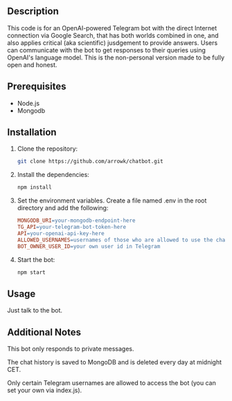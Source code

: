 ## Description

This code is for an OpenAI-powered Telegram bot with the direct Internet connection via Google Search, that has both worlds combined in one, and also applies critical (aka scientific) jusdgement to provide answers. Users can communicate with the bot to get responses to their queries using OpenAI's language model. This is the non-personal version made to be fully open and honest.

## Prerequisites

- Node.js
- Mongodb

## Installation

1. Clone the repository:

   ```sh
   git clone https://github.com/arrowk/chatbot.git

2. Install the dependencies:

   ```sh
   npm install

3. Set the environment variables. Create a file named .env in the root directory and add the following:

    ```makefile
    MONGODB_URI=your-mongodb-endpoint-here
    TG_API=your-telegram-bot-token-here
    API=your-openai-api-key-here
    ALLOWED_USERNAMES=usernames of those who are allowed to use the chatbot
    BOT_OWNER_USER_ID=your own user id in Telegram

4. Start the bot:

   ```sh
   npm start
   
## Usage

Just talk to the bot.

## Additional Notes

This bot only responds to private messages.

The chat history is saved to MongoDB and is deleted every day at midnight CET.

Only certain Telegram usernames are allowed to access the bot (you can set your own via index.js).
